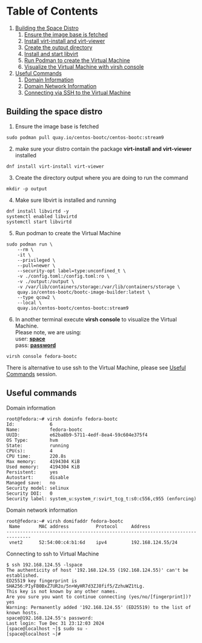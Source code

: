 # Table of Contents

1. [Building the Space Distro](#building-the-space-distro)
   1. [Ensure the image base is fetched](#1-ensure-the-image-base-is-fetched)
   2. [Install virt-install and virt-viewer](#2-install-virt-install-and-virt-viewer)
   3. [Create the output directory](#3-create-the-output-directory)
   4. [Install and start libvirt](#4-install-and-start-libvirt)
   5. [Run Podman to create the Virtual Machine](#5-run-podman-to-create-the-virtual-machine)
   6. [Visualize the Virtual Machine with virsh console](#6-visualize-the-virtual-machine-with-virsh-console)
2. [Useful Commands](#useful-commands)
   1. [Domain Information](#domain-information)
   2. [Domain Network Information](#domain-network-information)
   3. [Connecting via SSH to the Virtual Machine](#connecting-via-ssh-to-the-virtual-machine)

## Building the space distro

1) Ensure the image base is fetched

```console
sudo podman pull quay.io/centos-bootc/centos-bootc:stream9
```

2) make sure your distro contain the package **virt-install and virt-viewer** installed

```console
dnf install virt-install virt-viewer
```

3) Create the directory output where you are doing to run the command

```console
mkdir -p output
```

4) Make sure libvirt is installed and running

```console
dnf install libvirtd -y
systemctl enabled libvirtd
systemctl start libvirtd
```

5) Run podman to create the Virtual Machine

```console
sudo podman run \
    --rm \
    -it \
    --privileged \
    --pull=newer \
    --security-opt label=type:unconfined_t \
    -v ./config.toml:/config.toml:ro \
    -v ./output:/output \
    -v /var/lib/containers/storage:/var/lib/containers/storage \
    quay.io/centos-bootc/bootc-image-builder:latest \
    --type qcow2 \
    --local \
    quay.io/centos-bootc/centos-bootc:stream9
```

6) In another terminal execute **virsh console** to visualize the Virtual Machine.  
   Please note, we are using:  
      user: [**space**](https://github.com/containers/space-grade-linux/blob/d9609f3b0dfc8b966ab6553aedbf8a55af7548df/distro/config.toml#L2)  
      pass: [**password**](https://github.com/containers/space-grade-linux/blob/d9609f3b0dfc8b966ab6553aedbf8a55af7548df/distro/config.toml#L3)  

```console
virsh console fedora-bootc
```

There is alternative to use ssh to the Virtual Machine, please see [Useful Commands](useful-commands) session.


## Useful commands

Domain information
```console
root@fedora:~# virsh dominfo fedora-bootc
Id:             6
Name:           fedora-bootc
UUID:           e62ba8b9-5711-4edf-8ea4-59c604e375f4
OS Type:        hvm
State:          running
CPU(s):         4
CPU time:       220.8s
Max memory:     4194304 KiB
Used memory:    4194304 KiB
Persistent:     yes
Autostart:      disable
Managed save:   no
Security model: selinux
Security DOI:   0
Security label: system_u:system_r:svirt_tcg_t:s0:c556,c955 (enforcing)
```

Domain network information

```console
root@fedora:~# virsh domifaddr fedora-bootc
 Name       MAC address          Protocol     Address
-------------------------------------------------------------------------------
 vnet2      52:54:00:c4:b1:6d    ipv4         192.168.124.55/24
```

Connecting to ssh to Virtual Machine

```console
$ ssh 192.168.124.55 -lspace
The authenticity of host '192.168.124.55 (192.168.124.55)' can't be established.
ED25519 key fingerprint is SHA256:PIyFB0BxZ7UR2o/5n+WyHR7d3ZJ8fif5/ZzhuWZ1tLg.
This key is not known by any other names.
Are you sure you want to continue connecting (yes/no/[fingerprint])? yes
Warning: Permanently added '192.168.124.55' (ED25519) to the list of known hosts.
space@192.168.124.55's password: 
Last login: Tue Dec 31 23:12:03 2024
[space@localhost ~]$ sudo su -
[space@localhost ~]#
```

